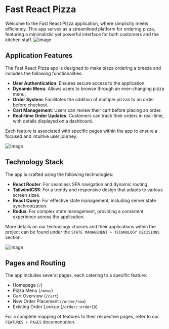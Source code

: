 # Fast React Pizza

Welcome to the Fast React Pizza application, where simplicity meets efficiency. This app serves as a streamlined platform for ordering pizza, featuring a minimalistic yet powerful interface for both customers and the kitchen staff.
![image](https://github.com/YuriySenchkovskiy/fast-react-pizza/assets/69895797/655ef43e-218a-4285-97a9-129e15c483d2)

## Application Features

The Fast React Pizza app is designed to make pizza ordering a breeze and includes the following functionalities:

- **User Authentication**: Ensures secure access to the application.
- **Dynamic Menu**: Allows users to browse through an ever-changing pizza menu.
- **Order System**: Facilitates the addition of multiple pizzas to an order before checkout.
- **Cart Management**: Users can review their cart before placing an order.
- **Real-time Order Updates**: Customers can track their orders in real-time, with details displayed on a dashboard.

Each feature is associated with specific pages within the app to ensure a focused and intuitive user journey.

![image](https://github.com/YuriySenchkovskiy/fast-react-pizza/assets/69895797/290209b2-82e9-4522-929c-842632a95e01)

## Technology Stack

The app is crafted using the following technologies:

- **React Router**: For seamless SPA navigation and dynamic routing.
- **TailwindCSS**: For a trendy and responsive design that adapts to various screen sizes.
- **React Query**: For effective state management, including server state synchronization.
- **Redux**: For complex state management, providing a consistent experience across the application.

More details on our technology choices and their applications within the project can be found under the `STATE MANAGEMENT + TECHNOLOGY DECISIONS` section.

![image](https://github.com/YuriySenchkovskiy/fast-react-pizza/assets/69895797/187ae034-6ab4-4372-9d4a-57ec7638318f)

## Pages and Routing

The app includes several pages, each catering to a specific feature:

- Homepage (`/`)
- Pizza Menu (`/menu`)
- Cart Overview (`/cart`)
- New Order Placement (`/order/new`)
- Existing Order Lookup (`/order/:orderID`)

For a complete mapping of features to their respective pages, refer to our `FEATURES + PAGES` documentation.
